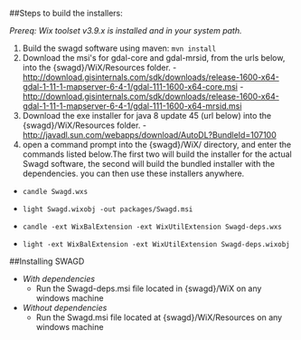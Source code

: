##Steps to build the installers:

_Prereq: Wix toolset v3.9.x is installed and in your system path._

1. Build the swagd software using maven: `mvn install`
2. Download the msi's for gdal-core and gdal-mrsid, from the urls below, into the {swagd}/WiX/Resources folder.
    -http://download.gisinternals.com/sdk/downloads/release-1600-x64-gdal-1-11-1-mapserver-6-4-1/gdal-111-1600-x64-core.msi
    -http://download.gisinternals.com/sdk/downloads/release-1600-x64-gdal-1-11-1-mapserver-6-4-1/gdal-111-1600-x64-mrsid.msi
3. Download the exe installer for java 8 update 45 (url below) into the {swagd}/WiX/Resources folder.
    -http://javadl.sun.com/webapps/download/AutoDL?BundleId=107100
4. open a command prompt into the {swagd}/WiX/ directory, and enter the commands listed below.The first two will build the installer for the actual
    Swagd software, the second will build the bundled installer with the dependencies. you can then use these installers anywhere. 

* `candle Swagd.wxs`
* `light Swagd.wixobj -out packages/Swagd.msi`

* `candle -ext WixBalExtension -ext WixUtilExtension Swagd-deps.wxs`
* `light -ext WixBalExtension -ext WixUtilExtension Swagd-deps.wixobj`

##Installing SWAGD

* _With dependencies_
    * Run the Swagd-deps.msi file located in {swagd}/WiX on any windows machine
* _Without dependencies_
    * Run the Swagd.msi file located at {swagd}/WiX/Resources on any windows machine
